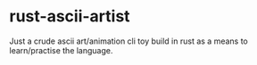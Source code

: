 # rust-ascii-artist
Just a crude ascii art/animation cli toy build in rust as a means to learn/practise the language.
